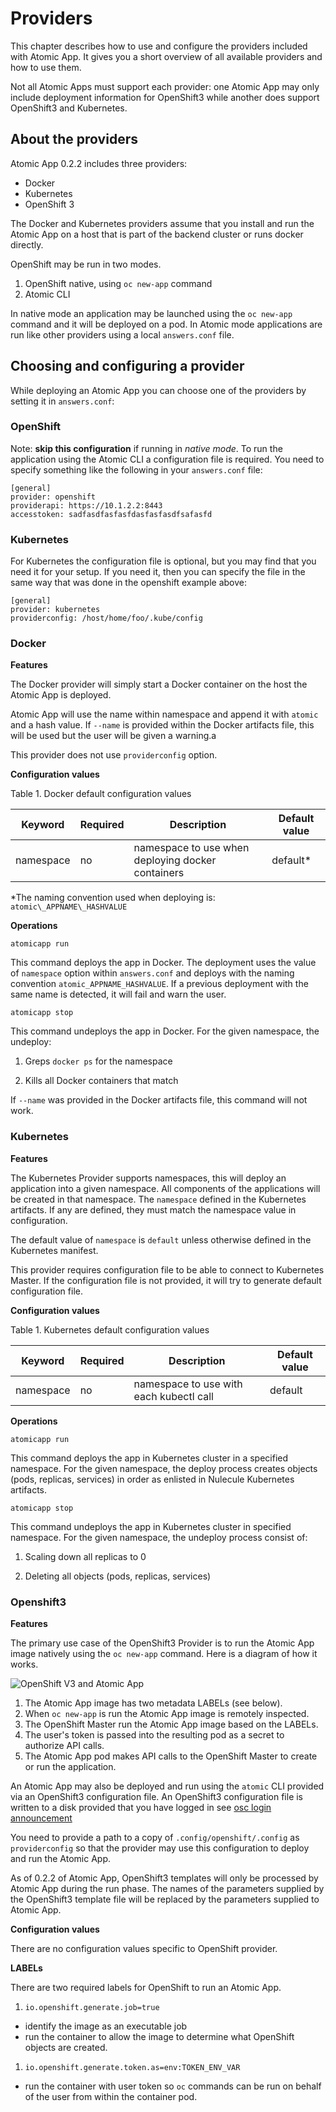 # Providers
This chapter describes how to use and configure the providers included with Atomic App. It gives you a short overview of all available providers and how to use them.


Not all Atomic Apps must support each provider: one Atomic App may only include deployment information for OpenShift3 while another does support OpenShift3 and Kubernetes.

## About the providers
Atomic App 0.2.2 includes three providers:

  * Docker
  * Kubernetes
  * OpenShift 3

The Docker and Kubernetes providers assume that you install and run the Atomic App on a host that is part of the backend cluster or runs docker directly.

OpenShift may be run in two modes.

1. OpenShift native, using `oc new-app` command
1. Atomic CLI

In native mode an application may be launched using the `oc new-app` command and it will be deployed on a pod. In Atomic mode applications are run like other providers using a local `answers.conf` file.

## Choosing and configuring a provider
While deploying an Atomic App you can choose one of the providers by setting it in `answers.conf`:

### OpenShift

Note: **skip this configuration** if running in *native mode*. To run the application using the Atomic CLI a configuration file is required. You need to specify something like the following in your `answers.conf` file:

```
[general]
provider: openshift
providerapi: https://10.1.2.2:8443
accesstoken: sadfasdfasfasfdasfasfasdfsafasfd
```


### Kubernetes

For Kubernetes the configuration file is optional, but you may find
that you need it for your setup. If you need it, then you can specify
the file in the same way that was done in the openshift example above:

```
[general]
provider: kubernetes
providerconfig: /host/home/foo/.kube/config
```

### Docker

**Features**

The Docker provider will simply start a Docker container on the host the Atomic App is deployed.


Atomic App will use the name within namespace and append it with `atomic` and a hash value. If `--name` is provided within the Docker artifacts file, this will be used but the user will be given a warning.a

This provider does not use `providerconfig` option.

**Configuration values**

Table 1. Docker default configuration values

Keyword  | Required | Description                                           | Default value
---------|----------|-------------------------------------------------------|--------------
namespace|   no     |   namespace to use when deploying docker containers   | default\*

\*The naming convention used when deploying is: `atomic\_APPNAME\_HASHVALUE`

**Operations**

```
atomicapp run
```

This command deploys the app in Docker. The deployment uses the value of `namespace` option within `answers.conf` and deploys with the naming convention `atomic_APPNAME_HASHVALUE`. If a previous deployment with the same name is detected, it will fail and warn the user.

```
atomicapp stop
```

This command undeploys the app in Docker. For the given namespace, the undeploy:

  1. Greps `docker ps` for the namespace

  2. Kills all Docker containers that match

If `--name` was provided in the Docker artifacts file, this command will not work.

### Kubernetes

**Features**

The Kubernetes Provider supports namespaces, this will deploy an application into a given namespace. All components of the applications will be created in that namespace. The `namespace` defined in the Kubernetes artifacts. If any are defined, they must match the namespace value in configuration.


The default value of `namespace` is `default` unless otherwise defined in the Kubernetes manifest.

This provider requires configuration file to be able to connect to Kubernetes Master. If the configuration file is not provided, it will try to generate default configuration file.

**Configuration values**

Table 1. Kubernetes default configuration values

Keyword  | Required | Description                                 | Default value
---------|----------|---------------------------------------------|--------------
namespace|   no     |   namespace to use with each kubectl call   | default

**Operations**

```
atomicapp run
```

This command deploys the app in Kubernetes cluster in a specified namespace. For the given namespace, the deploy process creates objects (pods, replicas, services) in order as enlisted in Nulecule Kubernetes artifacts.

```
atomicapp stop
```
This command undeploys the app in Kubernetes cluster in specified namespace. For the given namespace, the undeploy process consist of:

  1. Scaling down all replicas to 0

  2. Deleting all objects (pods, replicas, services)

### Openshift3

**Features**

The primary use case of the OpenShift3 Provider is to run the Atomic App image natively using the `oc new-app` command. Here is a diagram of how it works.

![OpenShift V3 and Atomic App](https://docs.google.com/drawings/d/13mfTkxv_M3jM6WMsgpJtoKkX4nuVuTPcPSfsebN3qKA/pub?w=884&h=320)

1. The Atomic App image has two metadata LABELs (see below).
1. When `oc new-app` is run the Atomic App image is remotely inspected.
1. The OpenShift Master run the Atomic App image based on the LABELs.
1. The user's token is passed into the resulting pod as a secret to authorize API calls.
1. The Atomic App pod makes API calls to the OpenShift Master to create or run the application.

An Atomic App may also be deployed and run using the `atomic` CLI provided via an OpenShift3 configuration file. An OpenShift3 configuration file is written to a disk provided that you have logged in see [osc login announcement](http://lists.openshift.redhat.com/openshift-archives/users/2015-March/msg00014.html)

You need to provide a path to a copy of `.config/openshift/.config` as `providerconfig` so that the provider may use this configuration to deploy and run the Atomic App.


As of 0.2.2 of Atomic App, OpenShift3 templates will only be processed by Atomic App during the run phase. The names of the parameters supplied by the OpenShift3 template file will be replaced by the parameters supplied to Atomic App.

**Configuration values**

There are no configuration values specific to OpenShift provider.

**LABELs**

There are two required labels for OpenShift to run an Atomic App.

1. `io.openshift.generate.job=true`
  * identify the image as an executable job
  * run the container to allow the image to determine what OpenShift objects are created.
1. `io.openshift.generate.token.as=env:TOKEN_ENV_VAR`
  * run the container with user token so `oc` commands can be run on behalf of the user from within the container pod.
